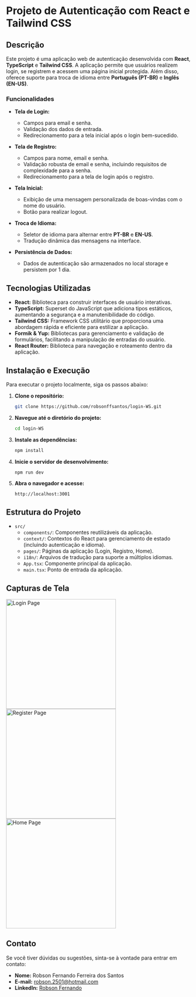 # Projeto de Autenticação com React e Tailwind CSS

## Descrição

Este projeto é uma aplicação web de autenticação desenvolvida com **React**, **TypeScript** e **Tailwind CSS**. A aplicação permite que usuários realizem login, se registrem e acessem uma página inicial protegida. Além disso, oferece suporte para troca de idioma entre **Português (PT-BR)** e **Inglês (EN-US)**.

### Funcionalidades

- **Tela de Login:** 
  - Campos para email e senha.
  - Validação dos dados de entrada.
  - Redirecionamento para a tela inicial após o login bem-sucedido.
  
- **Tela de Registro:**
  - Campos para nome, email e senha.
  - Validação robusta de email e senha, incluindo requisitos de complexidade para a senha.
  - Redirecionamento para a tela de login após o registro.

- **Tela Inicial:** 
  - Exibição de uma mensagem personalizada de boas-vindas com o nome do usuário.
  - Botão para realizar logout.

- **Troca de Idioma:**
  - Seletor de idioma para alternar entre **PT-BR** e **EN-US**.
  - Tradução dinâmica das mensagens na interface.

- **Persistência de Dados:**
  - Dados de autenticação são armazenados no local storage e persistem por 1 dia.

## Tecnologias Utilizadas

- **React:** Biblioteca para construir interfaces de usuário interativas.
- **TypeScript:** Superset do JavaScript que adiciona tipos estáticos, aumentando a segurança e a manutenibilidade do código.
- **Tailwind CSS:** Framework CSS utilitário que proporciona uma abordagem rápida e eficiente para estilizar a aplicação.
- **Formik & Yup:** Bibliotecas para gerenciamento e validação de formulários, facilitando a manipulação de entradas do usuário.
- **React Router:** Biblioteca para navegação e roteamento dentro da aplicação.

## Instalação e Execução

Para executar o projeto localmente, siga os passos abaixo:

1. **Clone o repositório:**

    ```bash
    git clone https://github.com/robsonffsantos/login-WS.git
    ```

2. **Navegue até o diretório do projeto:**

    ```bash
    cd login-WS
    ```

3. **Instale as dependências:**

    ```bash
    npm install
    ```

4. **Inicie o servidor de desenvolvimento:**

    ```bash
    npm run dev
    ```

5. **Abra o navegador e acesse:**

    ```plaintext
    http://localhost:3001
    ```

## Estrutura do Projeto

- `src/`
  - `components/`: Componentes reutilizáveis da aplicação.
  - `context/`: Contextos do React para gerenciamento de estado (incluindo autenticação e idioma).
  - `pages/`: Páginas da aplicação (Login, Registro, Home).
  - `i18n/`: Arquivos de tradução para suporte a múltiplos idiomas.
  - `App.tsx`: Componente principal da aplicação.
  - `main.tsx`: Ponto de entrada da aplicação.

## Capturas de Tela

<img src="https://github.com/user-attachments/assets/bbd7052b-0a54-4aad-9d7b-f0f9690a956f" alt="Login Page" width="300"/>
<img src="https://github.com/user-attachments/assets/a90b2dd4-17e3-431c-9545-740c6d8e8714" alt="Register Page" width="300"/>
<img src="https://github.com/user-attachments/assets/61fc285f-f56d-46a0-a0c1-a8570afaa8af" alt="Home Page" width="300"/>

## Contato

Se você tiver dúvidas ou sugestões, sinta-se à vontade para entrar em contato:

- **Nome:** Robson Fernando Ferreira dos Santos
- **E-mail:** robson.2501@hotmail.com
- **LinkedIn:** [Robson Fernando](https://www.linkedin.com/in/robsonffdossantos/?locale=pt_BR)
